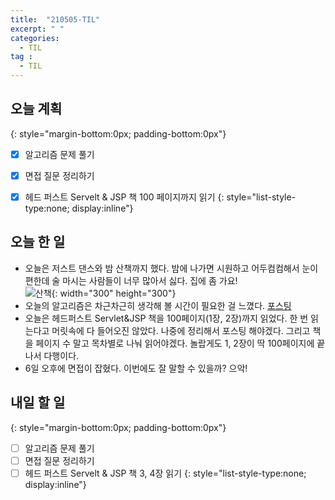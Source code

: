 ```yaml
---
title:  "210505-TIL"
excerpt: " "
categories: 
  - TIL
tag : 
  - TIL
---
```


## 오늘 계획
{: style="margin-bottom:0px; padding-bottom:0px"}

- [X] 알고리즘 문제 풀기
- [X] 면접 질문 정리하기
- [X] 헤드 퍼스트 Servelt & JSP 책 100 페이지까지 읽기
{: style="list-style-type:none; display:inline"}


## 오늘 한 일

- 오늘은 저스트 댄스와 밤 산책까지 했다. 밤에 나가면 시원하고 어두컴컴해서 눈이 편한데 술 마시는 사람들이 너무 많아서 싫다. 집에 좀 가요! <br> ![산책](https://user-images.githubusercontent.com/70805241/117209387-3b82f200-ae31-11eb-9989-c26904e3cb83.png){: width="300" height="300"}
- 오늘의 알고리즘은 차근차근히 생각해 볼 시간이 필요한 걸 느꼈다. [포스팅](https://techhan.github.io/algorithm/programmers-25/)
- 오늘은 헤드퍼스트 Servlet&JSP 책을 100페이지(1장, 2장)까지 읽었다. 한 번 읽는다고 머릿속에 다 들어오진 않았다. 나중에 정리해서 포스팅 해야겠다. 그리고 책을 페이지 수 말고 목차별로 나눠 읽어야겠다. 놀랍게도 1, 2장이 딱 100페이지에 끝나서 다행이다.
- 6일 오후에 면접이 잡혔다. 이번에도 잘 말할 수 있을까? 으악!


## 내일 할 일
{: style="margin-bottom:0px; padding-bottom:0px"}

- [ ] 알고리즘 문제 풀기
- [ ] 면접 질문 정리하기
- [ ] 헤드 퍼스트 Servelt & JSP 책 3, 4장 읽기
{: style="list-style-type:none; display:inline"}